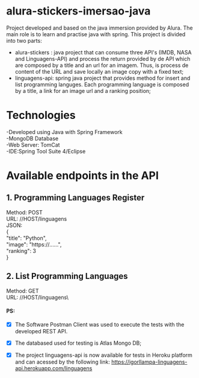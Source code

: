 # alura-stickers-imersao-java
Project developed and based on the java immersion provided by Alura. The main role is to learn and practise java with spring.
This project is divided into two parts:
- alura-stickers : java project that can consume three API's (IMDB, NASA and Linguagens-API) and process the return provided by de API which are composed by a title and an url for an imagem. Thus, is process de content of the URL and save locally an image copy with a fixed text; 
- linguagens-api: spring java project that provides method for insert and list programming languges. Each programming language is composed by a title, a link for an image url and a ranking position; 

# Technologies

-Developed using Java with Spring Framework\
-MongoDB Database\
-Web Server: TomCat\
-IDE:Spring Tool Suite 4/Eclipse 

# Available endpoints in the API

## 1. Programming Languages Register
Method: POST\
URL: //HOST/linguagens\
JSON:\
              {    
                  "title": "Python", \
                  "image": "https://......", \
                  "ranking": 3 \
              }

## 2. List Programming Languages
Method: GET\
URL: //HOST/linguagens\
     
     
#### PS: 
- [x] The Software Postman Client was used to execute the tests with the developed REST API.
- [x] The databased used for testing is Atlas Mongo DB;
- [x] The project linguagens-api is now available for tests in Heroku platform and can acessed by the following link: https://igorllampa-linguagens-api.herokuapp.com/linguagens

